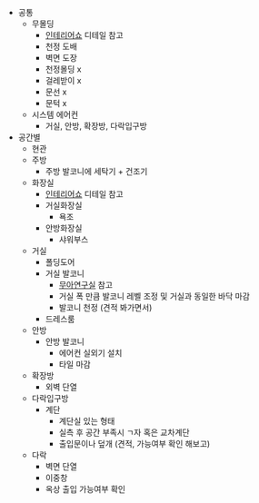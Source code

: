 * 공통
  * 무몰딩
    * [인테리어쇼](https://www.youtube.com/watch?v=CA5X4F65hHk) 디테일 참고
    * 천정 도배
    * 벽면 도장
    * 천정몰딩 x
    * 걸레받이 x
    * 문선 x
    * 문턱 x
  * 시스템 에어컨
    * 거실, 안방, 확장방, 다락입구방
* 공간별
  * 현관
  * 주방
    * 주방 발코니에 세탁기 + 건조기
  * 화장실
    * [인테리어쇼](https://www.youtube.com/watch?v=GN_AyigzUvA&list=PLKnn1JCMuq2a-c9bBVl74GYiMbr_mZZLC) 디테일 참고
    * 거실화장실
      * 욕조
    * 안방화장실
      * 샤워부스
  * 거실
    * 폴딩도어
    * 거실 발코니
      * [무아연구실](https://www.youtube.com/watch?v=kjX69dmPuZI&list=PLi-etruiVNGxT7ef6_AclnTOe9b0lWDaz) 참고
      * 거실 폭 만큼 발코니 레벨 조정 및 거실과 동일한 바닥 마감
      * 발코니 천정 (견적 봐가면서)
    * 드레스룸
  * 안방
    * 안방 발코니
      * 에어컨 실외기 설치
      * 타일 마감
  * 확장방
    * 외벽 단열
  * 다락입구방
    * 계단
      * 계단실 있는 형태
      * 실측 후 공간 부족시 ㄱ자 혹은 교차계단
      * 출입문이나 덮개 (견적, 가능여부 확인 해보고)
  * 다락
    * 벽면 단열
    * 이중창
    * 옥상 출입 가능여부 확인
